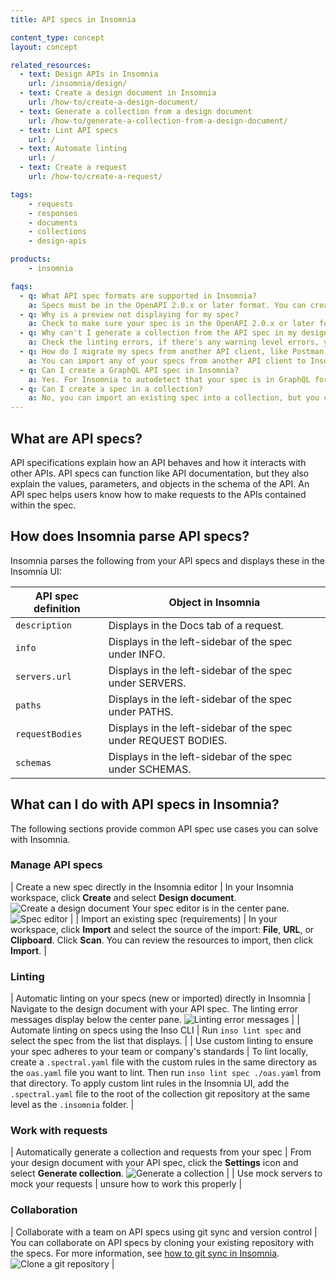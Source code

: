 ```yaml
---
title: API specs in Insomnia

content_type: concept
layout: concept

related_resources:
  - text: Design APIs in Insomnia
    url: /insomnia/design/
  - text: Create a design document in Insomnia
    url: /how-to/create-a-design-document/
  - text: Generate a collection from a design document
    url: /how-to/generate-a-collection-from-a-design-document/
  - text: Lint API specs
    url: /
  - text: Automate linting
    url: /
  - text: Create a request
    url: /how-to/create-a-request/

tags:
    - requests
    - responses
    - documents
    - collections
    - design-apis

products:
    - insomnia

faqs:
  - q: What API spec formats are supported in Insomnia?
    a: Specs must be in the OpenAPI 2.0.x or later format. You can create specs for a REST API or GraphQL API.
  - q: Why is a preview not displaying for my spec?
    a: Check to make sure your spec is in the OpenAPI 2.0.x or later format. Next, check for any errors in the linting and resolve those.
  - q: Why can't I generate a collection from the API spec in my design document?
    a: Check the linting errors, if there's any warning level errors, you won't be able to generate a collection from your spec.
  - q: How do I migrate my specs from another API client, like Postman, to Insomnia?
    a: You can import any of your specs from another API client to Insomnia. Just import the file in your Insomnia workspace. 
  - q: Can I create a GraphQL API spec in Insomnia?
    a: Yes. For Insomnia to autodetect that your spec is in GraphQL format, the path must be `/graphql`, the method must be `POST`, the request body must be application/json and must contain a property query with the type string, and the response body must be application/json.
  - q: Can I create a spec in a collection?
    a: No, you can import an existing spec into a collection, but you can only create a new API spec in a document.
---
```


## What are API specs?

API specifications explain how an API behaves and how it interacts with other APIs. API specs can function like API documentation, but they also explain the values, parameters, and objects in the schema of the API. An API spec helps users know how to make requests to the APIs contained within the spec.

## How does Insomnia parse API specs?

Insomnia parses the following from your API specs and displays these in the Insomnia UI:

| API spec definition | Object in Insomnia |
| ---- | ---- |
| `description` | Displays in the Docs tab of a request. |
| `info` | Displays in the left-sidebar of the spec under INFO. |
| `servers.url` | Displays in the left-sidebar of the spec under SERVERS. |
| `paths` | Displays in the left-sidebar of the spec under PATHS. |
| `requestBodies` | Displays in the left-sidebar of the spec under REQUEST BODIES. |
| `schemas` | Displays in the left-sidebar of the spec under SCHEMAS. |

## What can I do with API specs in Insomnia?

The following sections provide common API spec use cases you can solve with Insomnia.

### Manage API specs

| Create a new spec directly in the Insomnia editor | In your Insomnia workspace, click **Create** and select **Design document**. ![Create a design document](/assets/images/insomnia/create-a-design-document.png) Your spec editor is in the center pane. ![Spec editor](/assets/images/insomnia/document-spec-editor.png) |
| Import an existing spec (requirements) | In your workspace, click **Import** and select the source of the import: **File**, **URL**, or **Clipboard**. Click **Scan**. You can review the resources to import, then click **Import**. |

### Linting

| Automatic linting on your specs (new or imported) directly in Insomnia | Navigate to the design document with your API spec. The linting error messages display below the center pane. ![Linting error messages](/assets/images/insomnia/linting-messages.png) |
| Automate linting on specs using the Inso CLI | Run `inso lint spec` and select the spec from the list that displays. |
| Use custom linting to ensure your spec adheres to your team or company's standards | To lint locally, create a `.spectral.yaml` file with the custom rules in the same directory as the `oas.yaml` file you want to lint. Then run `inso lint spec ./oas.yaml` from that directory. To apply custom lint rules in the Insomnia UI, add the `.spectral.yaml` file to the root of the collection git repository at the same level as the `.insomnia` folder. |

### Work with requests

| Automatically generate a collection and requests from your spec | From your design document with your API spec, click the **Settings** icon and select **Generate collection**. ![Generate a collection](/assets/images/insomnia/generate-collection.png) |
| Use mock servers to mock your requests | unsure how to work this properly |

### Collaboration

| Collaborate with a team on API specs using git sync and version control | You can collaborate on API specs by cloning your existing repository with the specs. For more information, see [how to git sync in Insomnia](/). ![Clone a git repository](/assets/images/insomnia/git-sync-git-clone.jpg) |
